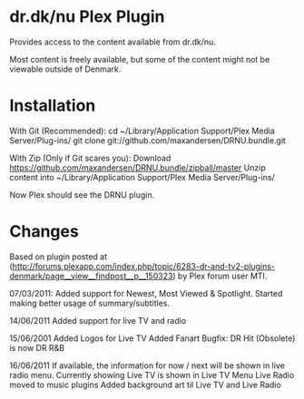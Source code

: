 dr.dk/nu Plex Plugin
====================

Provides access to the content available from dr.dk/nu.

Most content is freely available, but some of the content might not be
viewable outside of Denmark.

Installation
============

With Git (Recommended):
cd ~/Library/Application Support/Plex Media Server/Plug-ins/
git clone git://github.com/maxandersen/DRNU.bundle.git

With Zip (Only if Git scares you): 
Download https://github.com/maxandersen/DRNU.bundle/zipball/master
Unzip content into ~/Library/Application Support/Plex Media Server/Plug-ins/

Now Plex should see the DRNU plugin.

Changes
=======
Based on plugin posted at
(http://forums.plexapp.com/index.php/topic/6283-dr-and-tv2-plugins-denmark/page__view__findpost__p__150323)
by Plex forum user MTI.

07/03/2011: 
	    Added support for Newest, Most Viewed & Spotlight.
	    Started making better usage of summary/subtitles.

14/06/2011
		Added support for live TV and radio
		
15/06/2001
		Added Logos for Live TV
		Added Fanart
		Bugfix: DR Hit (Obsolete) is now DR R&B
		
16/06/2011
	If available, the information for now / next will be 
	shown in live radio menu.
	Currently showing Live TV is shown in Live TV Menu
	Live Radio moved to music plugins
	Added background art til Live TV and Live Radio